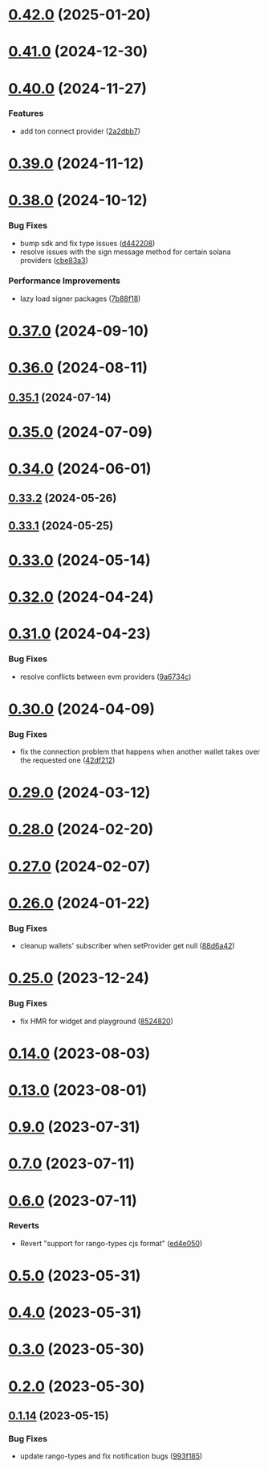 # [0.42.0](https://github.com/rango-exchange/rango-client/compare/provider-coinbase@0.41.0...provider-coinbase@0.42.0) (2025-01-20)



# [0.41.0](https://github.com/rango-exchange/rango-client/compare/provider-coinbase@0.40.0...provider-coinbase@0.41.0) (2024-12-30)



# [0.40.0](https://github.com/rango-exchange/rango-client/compare/provider-coinbase@0.39.0...provider-coinbase@0.40.0) (2024-11-27)


### Features

* add ton connect provider ([2a2dbb7](https://github.com/rango-exchange/rango-client/commit/2a2dbb79022263f19446ced49d298e04d63f927f))



# [0.39.0](https://github.com/rango-exchange/rango-client/compare/provider-coinbase@0.38.0...provider-coinbase@0.39.0) (2024-11-12)



# [0.38.0](https://github.com/rango-exchange/rango-client/compare/provider-coinbase@0.37.0...provider-coinbase@0.38.0) (2024-10-12)


### Bug Fixes

* bump sdk and fix type issues ([d442208](https://github.com/rango-exchange/rango-client/commit/d4422083bf5dd27d5f509ce1db7f9560d05428c8))
* resolve issues with the sign message method for certain solana providers ([cbe83a3](https://github.com/rango-exchange/rango-client/commit/cbe83a3da8b48560b206fc2a7fa7cf062cdeaa23))


### Performance Improvements

* lazy load signer packages ([7b88f18](https://github.com/rango-exchange/rango-client/commit/7b88f1834f7b29b4b81ab6c81a07bb88e8ccf55c))



# [0.37.0](https://github.com/rango-exchange/rango-client/compare/provider-coinbase@0.36.0...provider-coinbase@0.37.0) (2024-09-10)



# [0.36.0](https://github.com/rango-exchange/rango-client/compare/provider-coinbase@0.35.1...provider-coinbase@0.36.0) (2024-08-11)



## [0.35.1](https://github.com/rango-exchange/rango-client/compare/provider-coinbase@0.35.0...provider-coinbase@0.35.1) (2024-07-14)



# [0.35.0](https://github.com/rango-exchange/rango-client/compare/provider-coinbase@0.33.2...provider-coinbase@0.35.0) (2024-07-09)



# [0.34.0](https://github.com/rango-exchange/rango-client/compare/provider-coinbase@0.33.2...provider-coinbase@0.34.0) (2024-06-01)



## [0.33.2](https://github.com/rango-exchange/rango-client/compare/provider-coinbase@0.33.1...provider-coinbase@0.33.2) (2024-05-26)



## [0.33.1](https://github.com/rango-exchange/rango-client/compare/provider-coinbase@0.33.0...provider-coinbase@0.33.1) (2024-05-25)



# [0.33.0](https://github.com/rango-exchange/rango-client/compare/provider-coinbase@0.32.0...provider-coinbase@0.33.0) (2024-05-14)



# [0.32.0](https://github.com/rango-exchange/rango-client/compare/provider-coinbase@0.31.0...provider-coinbase@0.32.0) (2024-04-24)



# [0.31.0](https://github.com/rango-exchange/rango-client/compare/provider-coinbase@0.30.0...provider-coinbase@0.31.0) (2024-04-23)


### Bug Fixes

* resolve conflicts between evm providers ([9a6734c](https://github.com/rango-exchange/rango-client/commit/9a6734cf1537bf0504cf9058d4d775313a9e8e80))



# [0.30.0](https://github.com/rango-exchange/rango-client/compare/provider-coinbase@0.29.0...provider-coinbase@0.30.0) (2024-04-09)


### Bug Fixes

* fix the connection problem that happens when another wallet takes over the requested one ([42df212](https://github.com/rango-exchange/rango-client/commit/42df2120aadd84c95045b0bf76844c19305fb59a))



# [0.29.0](https://github.com/rango-exchange/rango-client/compare/provider-coinbase@0.28.0...provider-coinbase@0.29.0) (2024-03-12)



# [0.28.0](https://github.com/rango-exchange/rango-client/compare/provider-coinbase@0.27.0...provider-coinbase@0.28.0) (2024-02-20)



# [0.27.0](https://github.com/rango-exchange/rango-client/compare/provider-coinbase@0.26.0...provider-coinbase@0.27.0) (2024-02-07)



# [0.26.0](https://github.com/rango-exchange/rango-client/compare/provider-coinbase@0.25.0...provider-coinbase@0.26.0) (2024-01-22)


### Bug Fixes

* cleanup wallets' subscriber when setProvider get null ([88d6a42](https://github.com/rango-exchange/rango-client/commit/88d6a423c49b34b3d9ff567e22df36c3b009bb76))



# [0.25.0](https://github.com/rango-exchange/rango-client/compare/provider-coinbase@0.23.0...provider-coinbase@0.25.0) (2023-12-24)


### Bug Fixes

* fix HMR for widget and playground ([8524820](https://github.com/rango-exchange/rango-client/commit/8524820f10cf0b8921f3db0c4f620ff98daa4103))



# [0.14.0](https://github.com/rango-exchange/rango-client/compare/provider-coinbase@0.13.0...provider-coinbase@0.14.0) (2023-08-03)



# [0.13.0](https://github.com/rango-exchange/rango-client/compare/provider-coinbase@0.12.0...provider-coinbase@0.13.0) (2023-08-01)



# [0.9.0](https://github.com/rango-exchange/rango-client/compare/provider-coinbase@0.8.0...provider-coinbase@0.9.0) (2023-07-31)



# [0.7.0](https://github.com/rango-exchange/rango-client/compare/provider-coinbase@0.6.0...provider-coinbase@0.7.0) (2023-07-11)



# [0.6.0](https://github.com/rango-exchange/rango-client/compare/provider-coinbase@0.5.0...provider-coinbase@0.6.0) (2023-07-11)


### Reverts

* Revert "support for rango-types cjs format" ([ed4e050](https://github.com/rango-exchange/rango-client/commit/ed4e050bfc0dcde7aeffa6b0d73b02080a5721eb))



# [0.5.0](https://github.com/rango-exchange/rango-client/compare/provider-coinbase@0.4.0...provider-coinbase@0.5.0) (2023-05-31)



# [0.4.0](https://github.com/rango-exchange/rango-client/compare/provider-coinbase@0.3.0...provider-coinbase@0.4.0) (2023-05-31)



# [0.3.0](https://github.com/rango-exchange/rango-client/compare/provider-coinbase@0.2.0...provider-coinbase@0.3.0) (2023-05-30)



# [0.2.0](https://github.com/rango-exchange/rango-client/compare/provider-coinbase@0.1.15...provider-coinbase@0.2.0) (2023-05-30)



## [0.1.14](https://github.com/rango-exchange/rango-client/compare/provider-coinbase@0.1.13...provider-coinbase@0.1.14) (2023-05-15)


### Bug Fixes

* update rango-types and fix notification bugs ([993f185](https://github.com/rango-exchange/rango-client/commit/993f185e0b8c5e5e15a2c65ba2d85d1f9c8daa90))



